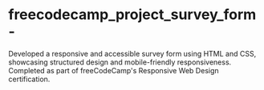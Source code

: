 # freecodecamp_project_survey_form-
Developed a responsive and accessible survey form using HTML and CSS, showcasing structured design and mobile-friendly responsiveness. Completed as part of freeCodeCamp's Responsive Web Design certification.
